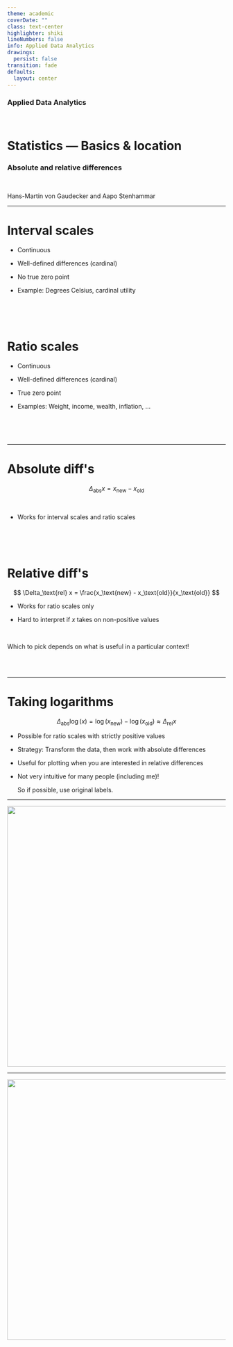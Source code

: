 ```yaml
---
theme: academic
coverDate: ""
class: text-center
highlighter: shiki
lineNumbers: false
info: Applied Data Analytics
drawings:
  persist: false
transition: fade
defaults:
  layout: center
---
```


### Applied Data Analytics

<br/>

# Statistics — Basics & location

### Absolute and relative differences

<br/>


Hans-Martin von Gaudecker and Aapo Stenhammar

---

<div class="grid grid-cols-2 gap-20">
<div>

# Interval scales

- Continuous

- Well-defined differences (cardinal)

- No true zero point

- Example: Degrees Celsius, cardinal utility

<br/>
<br/>
<br/>
</div>
<div>

# Ratio scales

- Continuous

- Well-defined differences (cardinal)

- True zero point

- Examples: Weight, income, wealth, inflation, ...

<br/>
<br/>
<br/>
</div>
</div>


---

<div class="grid grid-cols-2 gap-20">
<div>

# Absolute diff's

$$
\Delta_\text{abs} x = x_\text{new} - x_\text{old}
$$

<br/>

- Works for interval scales and ratio scales

<br/>
<br/>
<br/>
</div>
<div>

# Relative diff's

$$
\Delta_\text{rel} x = \frac{x_\text{new} - x_\text{old}}{x_\text{old}}
$$

- Works for ratio scales only

- Hard to interpret if $x$ takes on non-positive values

<br/>

</div>
</div>

Which to pick depends on what is useful in a particular context!

<br/>
<br/>


---

# Taking logarithms

$$
\Delta_\text{abs} \log(x) = \log(x_\text{new}) - \log(x_\text{old}) \approx \Delta_\text{rel} x
$$

- Possible for ratio scales with strictly positive values

- Strategy: Transform the data, then work with absolute differences

- Useful for plotting when you are interested in relative differences

- Not very intuitive for many people (including me)!

  So if possible, use original labels.

---

<img src="/income_nbins_100.svg" class="rounded" width="600">

---

<img src="/log_income_nbins_100.svg" class="rounded" width="600">
